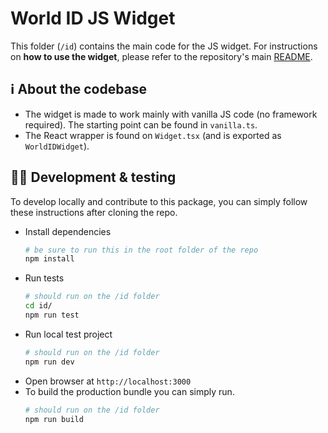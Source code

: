 # World ID JS Widget

This folder (`/id`) contains the main code for the JS widget. For instructions on **how to use the widget**, please refer to the repository's main [README](/README.md).

## ℹ️ About the codebase

- The widget is made to work mainly with vanilla JS code (no framework required). The starting point can be found in `vanilla.ts`.
- The React wrapper is found on `Widget.tsx` (and is exported as `WorldIDWidget`).

## 🧑‍💻 Development & testing

To develop locally and contribute to this package, you can simply follow these instructions after cloning the repo.

- Install dependencies
  ```bash
  # be sure to run this in the root folder of the repo
  npm install
  ```
- Run tests
  ```bash
  # should run on the /id folder
  cd id/
  npm run test
  ```
- Run local test project
  ```bash
  # should run on the /id folder
  npm run dev
  ```
- Open browser at `http://localhost:3000`
- To build the production bundle you can simply run.
  ```bash
  # should run on the /id folder
  npm run build
  ```
